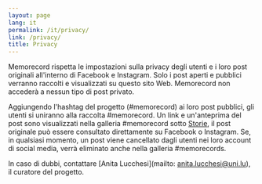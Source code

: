 ```yaml
---
layout: page
lang: it
permalink: /it/privacy/
link: /privacy/
title: Privacy
---
```


Memorecord rispetta le impostazioni sulla privacy degli utenti e i loro post originali all'interno di Facebook e Instagram. Solo i post aperti e pubblici verranno raccolti e visualizzati su questo sito Web. Memorecord non accederà a nessun tipo di post privato.

Aggiungendo l'hashtag del progetto (#memorecord) ai loro post pubblici, gli utenti si uniranno alla raccolta #memorecord. Un link e un'anteprima del post sono visualizzati nella galleria #memorecord sotto [Storie](https://c2dh.github.io/memorecord/stories/), il post originale può essere consultato direttamente su Facebook o Instagram. Se, in qualsiasi momento, un post viene cancellato dagli utenti nei loro account di social media, verrà eliminato anche nella galleria #memorecords.

In caso di dubbi, contattare [Anita Lucchesi](mailto: anita.lucchesi@uni.lu), il curatore del progetto.

<!-- more -->
